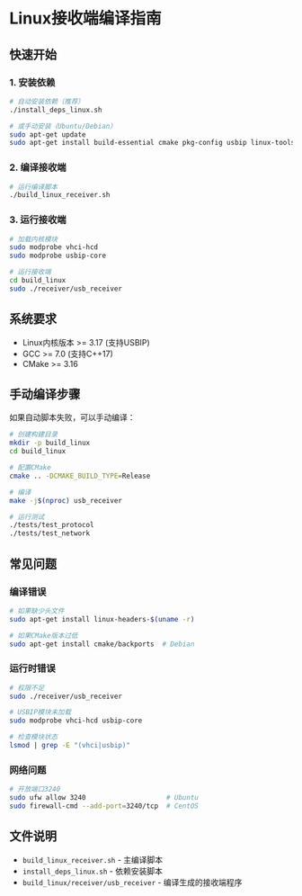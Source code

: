 # Linux接收端编译指南

## 快速开始

### 1. 安装依赖
```bash
# 自动安装依赖（推荐）
./install_deps_linux.sh

# 或手动安装（Ubuntu/Debian）
sudo apt-get update
sudo apt-get install build-essential cmake pkg-config usbip linux-tools-generic
```

### 2. 编译接收端
```bash
# 运行编译脚本
./build_linux_receiver.sh
```

### 3. 运行接收端
```bash
# 加载内核模块
sudo modprobe vhci-hcd
sudo modprobe usbip-core

# 运行接收端
cd build_linux
sudo ./receiver/usb_receiver
```

## 系统要求

- Linux内核版本 >= 3.17 (支持USBIP)
- GCC >= 7.0 (支持C++17)
- CMake >= 3.16

## 手动编译步骤

如果自动脚本失败，可以手动编译：

```bash
# 创建构建目录
mkdir -p build_linux
cd build_linux

# 配置CMake
cmake .. -DCMAKE_BUILD_TYPE=Release

# 编译
make -j$(nproc) usb_receiver

# 运行测试
./tests/test_protocol
./tests/test_network
```

## 常见问题

### 编译错误
```bash
# 如果缺少头文件
sudo apt-get install linux-headers-$(uname -r)

# 如果CMake版本过低
sudo apt-get install cmake/backports  # Debian
```

### 运行时错误
```bash
# 权限不足
sudo ./receiver/usb_receiver

# USBIP模块未加载
sudo modprobe vhci-hcd usbip-core

# 检查模块状态
lsmod | grep -E "(vhci|usbip)"
```

### 网络问题
```bash
# 开放端口3240
sudo ufw allow 3240                    # Ubuntu
sudo firewall-cmd --add-port=3240/tcp  # CentOS
```

## 文件说明

- `build_linux_receiver.sh` - 主编译脚本
- `install_deps_linux.sh` - 依赖安装脚本
- `build_linux/receiver/usb_receiver` - 编译生成的接收端程序
